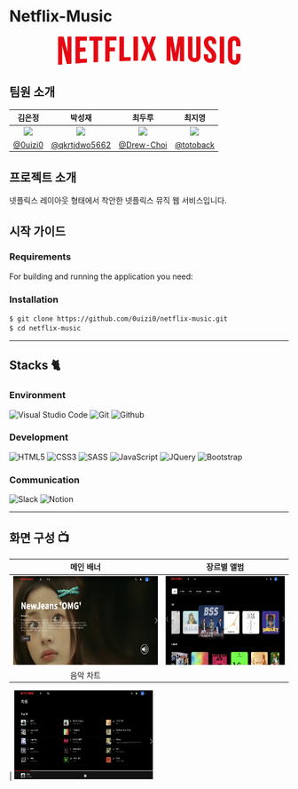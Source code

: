 # Netflix-Music

<div align="center">
  <img width="329px" alt="main" src="img/netflix_logo/intro_logo/intro_netflix_textlogo.png">
</div>

## 팀원 소개

|                                      김은정                                      |                                     박성재                                      |                                      최두루                                      |                                      최지영                                      |
| :------------------------------------------------------------------------------: | :-----------------------------------------------------------------------------: | :------------------------------------------------------------------------------: | :------------------------------------------------------------------------------: |
| <img width="160px" src="https://avatars.githubusercontent.com/u/102431281?v=4"/> | <img width="160px" src="https://avatars.githubusercontent.com/u/71877347?v=4"/> | <img width="160px" src="https://avatars.githubusercontent.com/u/123555924?v=4"/> | <img width="160px" src="https://avatars.githubusercontent.com/u/116415851?v=4"/> |
|                       [@0uizi0](https://github.com/0uizi0)                       |                [@qkrtjdwo5662](https://github.com/qkrtjdwo5662)                 |                    [@Drew-Choi](https://github.com/Drew-Choi)                    |                     [@totoback](https://github.com/totoback)                     |

## 프로젝트 소개

넷플릭스 레이아웃 형태에서 착안한 넷플릭스 뮤직 웹 서비스입니다.

## 시작 가이드

### Requirements

For building and running the application you need:

### Installation

```bash
$ git clone https://github.com/0uizi0/netflix-music.git
$ cd netflix-music
```

---

## Stacks 🐈

### Environment

![Visual Studio Code](https://img.shields.io/badge/Visual%20Studio%20Code-007ACC?style=for-the-badge&logo=Visual%20Studio%20Code&logoColor=white)
![Git](https://img.shields.io/badge/Git-F05032?style=for-the-badge&logo=Git&logoColor=white)
![Github](https://img.shields.io/badge/GitHub-181717?style=for-the-badge&logo=GitHub&logoColor=white)

### Development

![HTML5](https://img.shields.io/badge/html5-E34F26?style=for-the-badge&logo=html5&logoColor=white)
![CSS3](https://img.shields.io/badge/CSS3-1572B6?style=for-the-badge&logo=css3&logoColor=white)
![SASS](https://img.shields.io/badge/SASS-CC6699?style=for-the-badge&logo=sass&logoColor=white)
![JavaScript](https://img.shields.io/badge/JavaScript-F7DF1E?style=for-the-badge&logo=Javascript&logoColor=white)
![JQuery](https://img.shields.io/badge/jquery-0769AD?style=for-the-badge&logo=jquery&logoColor=white)
![Bootstrap](https://img.shields.io/badge/bootstrap-7952B3?style=for-the-badge&logo=bootstrap&logoColor=white)

### Communication

![Slack](https://img.shields.io/badge/Slack-4A154B?style=for-the-badge&logo=Slack&logoColor=white)
![Notion](https://img.shields.io/badge/Notion-000000?style=for-the-badge&logo=Notion&logoColor=white)

---

## 화면 구성 📺

|                             메인 배너                             |                            장르별 앨범                             |
| :---------------------------------------------------------------: | :----------------------------------------------------------------: |
| <img width="400" height="160" src="img/README-IMG/mainPage.png"/> | <img width="329" height="160" src="img/README-IMG/genrePage.png"/> |
|                             음악 차트                             |

| <img width="250" height='160' src="img/README-IMG/chartPage.png"/>
